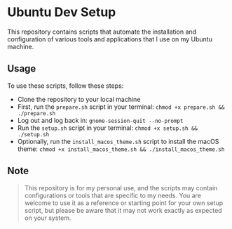 # Ubuntu Dev Setup

This repository contains scripts that automate the installation and configuration of various tools
and applications that I use on my Ubuntu machine.

## Usage

To use these scripts, follow these steps:

- Clone the repository to your local machine
- First, run the `prepare.sh` script in your terminal: `chmod +x prepare.sh && ./prepare.sh`
- Log out and log back in: `gnome-session-quit --no-prompt`
- Run the `setup.sh` script in your terminal: `chmod +x setup.sh && ./setup.sh`
- Optionally, run the `install_macos_theme.sh` script to install the macOS theme: `chmod +x install_macos_theme.sh && ./install_macos_theme.sh`

## Note

> This repository is for my personal use, and the scripts may contain configurations or tools that are specific to my
> needs. You are welcome to use it as a reference or starting point for your own setup script, but please be aware that
> it may not work exactly as expected on your system.
